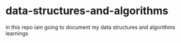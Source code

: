 # data-structures-and-algorithms
in this repo iam going to document my data structures and algorithms learnings
